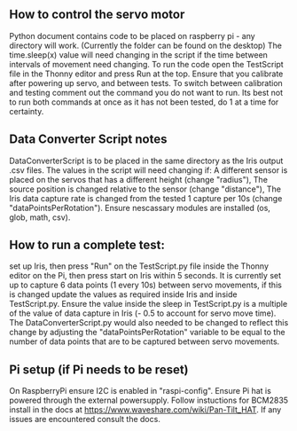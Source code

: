 ## How to control the servo motor
Python document contains code to be placed on raspberry pi - any directory will work. (Currently the folder can be found on the desktop)
The time.sleep(x) value will need changing in the script if the time between intervals of movement need changing.
To run the code open the TestScript file in the Thonny editor and press Run at the top.
Ensure that you calibrate after powering up servo, and between tests.
To switch between calibration and testing comment out the command you do not want to run. Its best not to run both commands at once as it has not been tested, do 1 at a time for certainty.

## Data Converter Script notes
DataConverterScript is to be placed in the same directory as the Iris output .csv files. 
The values in the script will need changing if:
  A different sensor is placed on the servos that has a different height (change "radius"),
  The source position is changed relative to the sensor (change "distance"),
  The Iris data capture rate is changed from the tested 1 capture per 10s (change "dataPointsPerRotation").
Ensure nescassary modules are installed (os, glob, math, csv).

## How to run a complete test: 
  set up Iris, then press "Run" on the TestScript.py file inside the Thonny editor on the Pi, then press start on Iris within 5 seconds. It is currently set up to capture 6 data points (1 every 10s) between servo movements, if this is changed update the values as required inside Iris and inside TestScript.py. Ensure the value inside the sleep in TestScript.py is a multiple of the value of data capture in Iris (- 0.5 to account for servo move time). The DataConverterScript.py would also needed to be changed to reflect this change by adjusting the "dataPointsPerRotation" variable to be equal to the number of data points that are to be captured between servo movements.

## Pi setup (if Pi needs to be reset)
On RaspberryPi ensure I2C is enabled in "raspi-config".
Ensure Pi hat is powered through the external powersupply.
Follow instuctions for BCM2835 install in the docs at https://www.waveshare.com/wiki/Pan-Tilt_HAT.
If any issues are encountered consult the docs.
